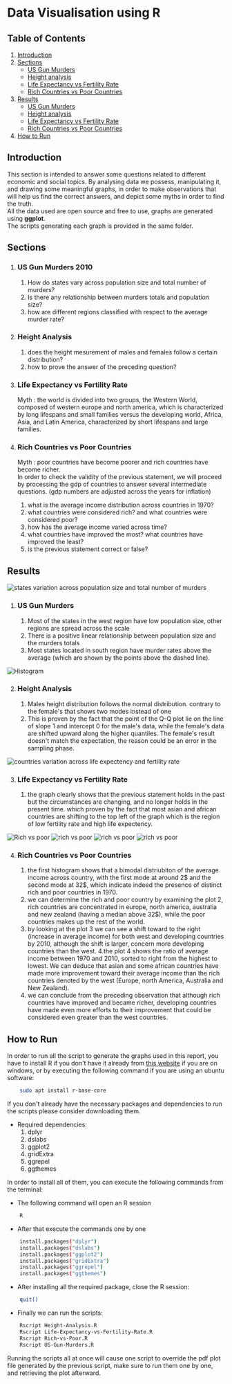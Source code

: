 # Data Visualisation using R

## Table of Contents
1. [Introduction](#introduction)
2. [Sections](#sections)
    * [US Gun Murders](#us-gun-murders-2010)
    * [Height analysis](#height-analysis)
    * [Life Expectancy vs Fertility Rate](#life-expectancy-vs-fertility-rate)
    * [Rich Countries vs Poor Countries](#rich-countries-vs-poor-countries)
3. [Results](#result)
    * [US Gun Murders](#us-gun-murders)
    * [Height analysis](#height-analysis-1)
    * [Life Expectancy vs Fertility Rate](#life-expectancy-vs-fertility-rate-1)
    * [Rich Countries vs Poor Countries](#rich-countries-vs-poor-countries-1)
4. [How to Run](#how-to-run)

## Introduction
This section is intended to answer some questions related to different economic and social topics. By analysing data we possess, manipulating it, and drawing some meaningful graphs, in order to make observations that will help us find the correct answers, and depict some myths in order to find the truth. <br/>
All the data used are open source and free to use, graphs are generated using **ggplot**. <br/>
The scripts generating each graph is provided in the same folder.

## Sections
1. ### US Gun Murders 2010
    1. How do states vary across population size and total number of murders?
    2. Is there any relationship between murders totals and population size?
    3. how are different regions classified with respect to the average murder rate?

2. ### Height Analysis
    1. does the height mesurement of males and females follow a certain distribution?
    2. how to prove the answer of the preceding question?

3. ### Life Expectancy vs Fertility Rate </br>
    Myth : the world is divided into two groups, the Western World, composed of western europe and north america, which is characterized by long lifespans and small families versus the developing world, Africa, Asia, and Latin America, characterized by short lifespans and large families.

4. ### Rich Countries vs Poor Countries </br>
    Myth : poor countries have become poorer and rich countries have become richer. </br>
    In order to check the validity of the previous statement, we will proceed by processing the gdp of countries to answer several intermediate questions. (gdp numbers are adjusted across the years for inflation)
    1. what is the average income distribution across countries in 1970?
    2. what countries were considered rich? and what countries were considered poor?
    3. how has the average income varied across time?
    4. what countries have improved the most? what countries have improved the least?
    5. is the previous statement correct or false?
## Results
![states variation across population size and total number of murders](./images/US-Gun-Murders-2010.png)

1. ### US Gun Murders
    1. Most of the states in the west region have low population size, other regions are spread across the scale
    2. There is a positive linear relationship between population size and the murders totals
    3. Most states located in south region have murder rates above the average (which are shown by the points above the dashed line).

![Histogram](./images/HeightAnalysis.png)

2. ### Height Analysis
    1. Males height distribution follows the normal distribution. contrary to the female's that shows two modes instead of one
    2. This is proven by the fact that the point of the Q-Q plot lie on the line of slope 1 and intercept 0 for the male's data, while the female's data are shifted upward along the higher quantiles. The female's result doesn't match the expectation, the reason could be an error in the sampling phase.

![countries variation across life expectency and fertility rate](./images/Life-Expectancy-vs-Fertility-Rate.png)
    
3. ### Life Expectancy vs Fertility Rate
    1. the graph clearly shows that the previous statement holds in the past but the circumstances are changing, and no longer holds in the present time. which proven by the fact that most asian and african countries are shifting to the top left of the graph which is the region of low fertility rate and high life expectency.

![Rich vs poor](./images/Rich-vs-Poor1.png) ![rich vs poor](./images/Rich-vs-Poor2.png) ![rich vs poor](./images/Rich-vs-Poor3.png) ![rich vs poor](./images/Rich-vs-Poor4.png)

4. ### Rich Countries vs Poor Countries
    1. the first histogram shows that a bimodal distriubiton of the average income across country, with the first mode at around 2$ and the second mode at 32$, which indicate indeed the presence of distinct rich and poor countries in 1970.
    2. we can determine the rich and poor country by examining the plot 2, rich countries are concentrated in europe, north america, australia and new zealand (having a median above 32$), while the poor countries makes up the rest of the world.
    3. by looking at the plot 3 we can see a shift toward to the right (increase in average income) for both west and developing countries by 2010, although the shift is larger, concern more developing countries than the west.
    4.the plot 4 shows the ratio of average income between 1970 and 2010, sorted to right from the highest to lowest. We can deduce that asian and some african countries have made more improvement toward their average income than the rich countries denoted by the west (Europe, north America, Australia and New Zealand).
    5. we can conclude from the preceding observation that although rich countries have improved and became richer, developing countries have made even more efforts to their improvement that could be considered even greater than the west countries.

## How to Run
In order to run all the script to generate the graphs used in this report, you have to install R if you don't have it already from [this website](https://cran.r-project.org/bin/windows/base/) if you are on windows, or by executing the following command if you are using an ubuntu software:
```bash
    sudo apt install r-base-core
```
If you don't already have the necessary packages and dependencies to run the scripts please consider downloading them.
* Required dependencies:
    1. dplyr
    2. dslabs
    3. ggplot2
    3. gridExtra
    4. ggrepel
    5. ggthemes

In order to install all of them, you can execute the following commands from the terminal:
* The following command will open an R session
```bash
    R
```
* After that execute the commands one by one
```bash
    install.packages("dplyr")
    install.packages("dslabs")
    install.packages("ggplot2")
    install.packages("gridExtra")
    install.packages("ggrepel")
    install.packages("ggthemes")
```
* After installing all the required package, close the R session:
```bash
    quit()
```
* Finally we can run the scripts:
```bash
    Rscript Height-Analysis.R
    Rscript Life-Expectancy-vs-Fertility-Rate.R
    Rscript Rich-vs-Poor.R
    Rscript US-Gun-Murders.R
```
Running the scripts all at once will cause one script to override the pdf plot file generated by the previous script, make sure to run them one by one, and retrieving the plot afterward.